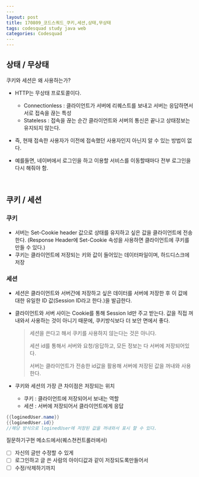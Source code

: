 ```yaml
---
​---
layout: post
title: 170809_코드스쿼드_쿠키,세션,상태,무상태
tags: codesquad study java web
categories: Codesquad
​---
---
```




##  상태 / 무상태

쿠키와 세션은 왜 사용하는가?

- HTTP는 무상태 프로토콜이다.

  - Connectionless : 클라이언트가 서버에 리퀘스트를 보내고 서버는 응답하면서 서로 접속을 끊는 특성
  - Stateless : 접속을 끊는 순간 클라이언트와 서버의 통신은 끝나고 상태정보는 유지되지 않는다.

- 즉, 현재 접속한 사용자가 이전에 접속했던 사용자인지 아닌지 알 수 있는 방법이 없다. 

- 예를들면, 네이버에서 로그인을 하고 이용할 서비스를 이동할때마다 전부 로그인을 다시 해줘야 함.

  ​



## 쿠키 / 세션

### 쿠키

- 서버는 Set-Cookie header 값으로 상태를 유지하고 싶은 값을 클라이언트에 전송한다. (Response Header에 Set-Cookie 속성을 사용하면 클라이언트에 쿠키를 만들 수 있다.)
- 쿠키는 클라이언트에 저장되는 키와 값이 들어있는 데이터파일이며, 하드디스크에 저장



### 세션

- 세션은 클라이언트와 서버간에 저장하고 싶은 데이터를 서버에 저장한 후 이 값에 대한 유일한 ID 값(Session ID라고 한다.)을 발급한다.


- 클라이언트와 서버 사이는 Cookie를 통해 Session Id만 주고 받는다. 값을 직접 꺼내와서 사용하는 것이 아니기 때문에, 쿠키방식보다 더 보안 면에서 좋다.

  > 세션을 쓴다고 해서 쿠키를 사용하지 않는다는 것은 아니다.
  >
  > 세션 id를 통해서 서버와 요청/응답하고, 모든 정보는 다 서버에 저장되어있다.
  >
  > 서버는 클라이언트가 전송한 id값을 활용해 서버에 저장된 값을 꺼내와 사용한다.

- 쿠키와 세션의 가장 큰 차이점은 저장되는 위치

  - 쿠키 : 클라이언트에 저장되어서 보내는 역할
  - 세션 : 서버에 저장되어서 클라이언트에게 응답











```java
{{loginedUser.name}}
{{loginedUser.id}}
//해당 방식으로 loginedUser에 저장된 값을 꺼내와서 표시 할 수 있다.
```

질문하기구현 메소드에서(퀘스쳔컨트롤러에서)

- [ ] 자신의 글만 수정할 수 있게
- [ ] 로그인하고 글 쓴 사람의 아이디값과 같이 저장되도록만들어서 
- [ ] 수정/삭제하기까지